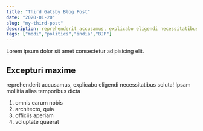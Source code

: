 ```yaml
---
title: "Third Gatsby Blog Post"
date: "2020-01-20"
slug: "my-third-post"
description: reprehenderit accusamus, explicabo eligendi necessitatibus soluta! Ipsam mollitia alias temporibus dicta
tags: ["modi","politics","india","BJP"]
---
```


Lorem ipsum dolor sit amet consectetur adipisicing elit.

## Excepturi maxime

reprehenderit accusamus, explicabo eligendi necessitatibus soluta! Ipsam mollitia alias temporibus dicta

1. omnis earum nobis
2. architecto, quia
3. officiis aperiam
4. voluptate quaerat
